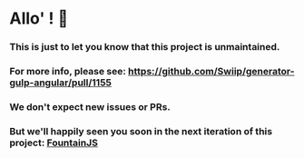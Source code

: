 <!-- CLICK "Preview" FOR INSTRUCTIONS IN A MORE READABLE FORMAT -->

# Allo' ! :wave:

### This is just to let you know that this project is unmaintained.

### For more info, please see: https://github.com/Swiip/generator-gulp-angular/pull/1155

### We don't expect new issues or PRs.

### But we'll happily seen you soon in the next iteration of this project: [FountainJS](http://fountainjs.io/)
